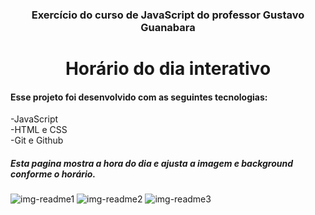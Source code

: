 <h3 align ="center">Exercício do curso de JavaScript do professor Gustavo Guanabara</h3>  

<h1 align="center"> Horário do dia interativo </h1>

<h4>Esse projeto foi desenvolvido com as seguintes tecnologias:</h3>

-JavaScript <br/>
-HTML e CSS <br/>
-Git e Github

<h5>Esta pagina mostra a hora do dia e ajusta a imagem e background conforme o horário.</h5>


![img-readme1](https://user-images.githubusercontent.com/118061068/236634838-266f5870-478a-4c67-aa56-d3530eb5e2f2.png)
![img-readme2](https://user-images.githubusercontent.com/118061068/236634853-01f08060-a61d-4c1e-aebf-0c5de3373de4.png)
![img-readme3](https://user-images.githubusercontent.com/118061068/236634854-d4251429-aa4d-405e-bad9-f10cf8cba6ba.png)



